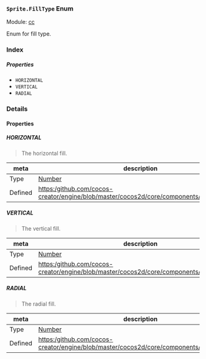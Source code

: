 ### `Sprite.FillType` Enum



Module: [cc](../modules/cc.md)




Enum for fill type.

### Index

##### Properties

  - `HORIZONTAL`
  - `VERTICAL`
  - `RADIAL`

### Details

#### Properties


##### HORIZONTAL

> The horizontal fill.

| meta | description |
|------|-------------|
| Type | <a href="https://developer.mozilla.org/en/JavaScript/Reference/Global_Objects/Number" class="crosslink external" target="_blank">Number</a> |
| Defined | [https:/github.com/cocos-creator/engine/blob/master/cocos2d/core/components/CCSprite.js:63](https:/github.com/cocos-creator/engine/blob/master/cocos2d/core/components/CCSprite.js#L63) |



##### VERTICAL

> The vertical fill.

| meta | description |
|------|-------------|
| Type | <a href="https://developer.mozilla.org/en/JavaScript/Reference/Global_Objects/Number" class="crosslink external" target="_blank">Number</a> |
| Defined | [https:/github.com/cocos-creator/engine/blob/master/cocos2d/core/components/CCSprite.js:68](https:/github.com/cocos-creator/engine/blob/master/cocos2d/core/components/CCSprite.js#L68) |



##### RADIAL

> The radial fill.

| meta | description |
|------|-------------|
| Type | <a href="https://developer.mozilla.org/en/JavaScript/Reference/Global_Objects/Number" class="crosslink external" target="_blank">Number</a> |
| Defined | [https:/github.com/cocos-creator/engine/blob/master/cocos2d/core/components/CCSprite.js:73](https:/github.com/cocos-creator/engine/blob/master/cocos2d/core/components/CCSprite.js#L73) |


